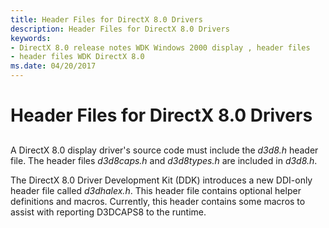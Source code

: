 ```yaml
---
title: Header Files for DirectX 8.0 Drivers
description: Header Files for DirectX 8.0 Drivers
keywords:
- DirectX 8.0 release notes WDK Windows 2000 display , header files
- header files WDK DirectX 8.0
ms.date: 04/20/2017
---
```


# Header Files for DirectX 8.0 Drivers


## <span id="ddk_header_files_for_directx_8_0_drivers_gg"></span><span id="DDK_HEADER_FILES_FOR_DIRECTX_8_0_DRIVERS_GG"></span>


A DirectX 8.0 display driver's source code must include the *d3d8.h* header file. The header files *d3d8caps.h* and *d3d8types.h* are included in *d3d8.h*.

The DirectX 8.0 Driver Development Kit (DDK) introduces a new DDI-only header file called *d3dhalex.h*. This header file contains optional helper definitions and macros. Currently, this header contains some macros to assist with reporting D3DCAPS8 to the runtime.

 

 





